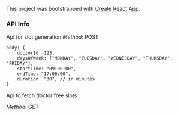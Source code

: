 This project was bootstrapped with [Create React App](https://github.com/facebook/create-react-app).

### API Info
Api for slot generation
*Method*: POST

```
body: {
    doctorId: 123,
    daysOfWeek: ["MONDAY", "TUESDAY", "WEDNESDAY", "THURSDAY", "FRIDAY"],
    startTime: "09:00:00",
    endTime: "17:00:00",
    duration: "30", // in minutes
}
```

Api to fetch doctor free slots

*Method*: GET
